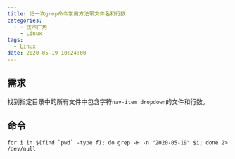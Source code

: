 ```yaml
---
title: 记一次grep命令常用方法带文件名和行数
categories:
  - - 技术广角
    - Linux
tags:
  - Linux
date: 2020-05-19 10:24:00
---
```


## 需求

找到指定目录中的所有文件中包含字符`nav-item dropdown`的文件和行数。

## 命令

```shell
for i in $(find `pwd` -type f); do grep -H -n "2020-05-19" $i; done 2> /dev/null
```

